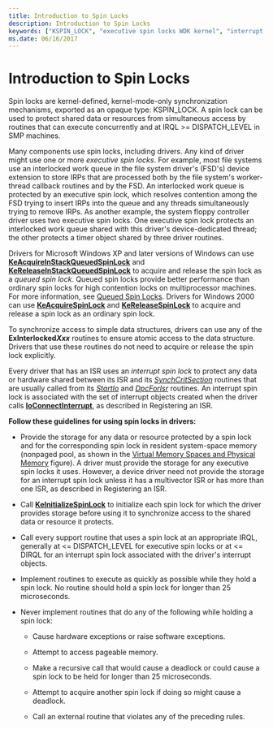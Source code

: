 ```yaml
---
title: Introduction to Spin Locks
description: Introduction to Spin Locks
keywords: ["KSPIN_LOCK", "executive spin locks WDK kernel", "interrupt spin locks WDK kernel", "queued spin locks WDK kernel", "spin locks WDK kernel"]
ms.date: 06/16/2017
---
```


# Introduction to Spin Locks





Spin locks are kernel-defined, kernel-mode-only synchronization mechanisms, exported as an opaque type: KSPIN\_LOCK. A spin lock can be used to protect shared data or resources from simultaneous access by routines that can execute concurrently and at IRQL &gt;= DISPATCH\_LEVEL in SMP machines.

Many components use spin locks, including drivers. Any kind of driver might use one or more *executive spin locks*. For example, most file systems use an interlocked work queue in the file system driver's (FSD's) device extension to store IRPs that are processed both by the file system's worker-thread callback routines and by the FSD. An interlocked work queue is protected by an executive spin lock, which resolves contention among the FSD trying to insert IRPs into the queue and any threads simultaneously trying to remove IRPs. As another example, the system floppy controller driver uses two executive spin locks. One executive spin lock protects an interlocked work queue shared with this driver's device-dedicated thread; the other protects a timer object shared by three driver routines.

Drivers for Microsoft Windows XP and later versions of Windows can use [**KeAcquireInStackQueuedSpinLock**](/previous-versions/windows/hardware/drivers/ff551899(v=vs.85)) and [**KeReleaseInStackQueuedSpinLock**](/windows-hardware/drivers/ddi/wdm/nf-wdm-kereleaseinstackqueuedspinlock) to acquire and release the spin lock as a *queued spin lock*. Queued spin locks provide better performance than ordinary spin locks for high contention locks on multiprocessor machines. For more information, see [Queued Spin Locks](queued-spin-locks.md). Drivers for Windows 2000 can use [**KeAcquireSpinLock**](/windows-hardware/drivers/ddi/wdm/nf-wdm-keacquirespinlock) and [**KeReleaseSpinLock**](/windows-hardware/drivers/ddi/wdm/nf-wdm-kereleasespinlock) to acquire and release a spin lock as an ordinary spin lock.

To synchronize access to simple data structures, drivers can use any of the **ExInterlocked*Xxx*** routines to ensure atomic access to the data structure. Drivers that use these routines do not need to acquire or release the spin lock explicitly.

Every driver that has an ISR uses an *interrupt spin lock* to protect any data or hardware shared between its ISR and its [*SynchCritSection*](/windows-hardware/drivers/ddi/wdm/nc-wdm-ksynchronize_routine) routines that are usually called from its [*StartIo*](/windows-hardware/drivers/ddi/wdm/nc-wdm-driver_startio) and [*DpcForIsr*](/windows-hardware/drivers/ddi/wdm/nc-wdm-io_dpc_routine) routines. An interrupt spin lock is associated with the set of interrupt objects created when the driver calls [**IoConnectInterrupt**](/windows-hardware/drivers/ddi/wdm/nf-wdm-ioconnectinterrupt), as described in Registering an ISR.

**Follow these guidelines for using spin locks in drivers:**

-   Provide the storage for any data or resource protected by a spin lock and for the corresponding spin lock in resident system-space memory (nonpaged pool, as shown in the [Virtual Memory Spaces and Physical Memory](overview-of-windows-memory-space.md) figure). A driver must provide the storage for any executive spin locks it uses. However, a device driver need not provide the storage for an interrupt spin lock unless it has a multivector ISR or has more than one ISR, as described in Registering an ISR.

-   Call [**KeInitializeSpinLock**](/windows-hardware/drivers/ddi/wdm/nf-wdm-keinitializespinlock) to initialize each spin lock for which the driver provides storage before using it to synchronize access to the shared data or resource it protects.

-   Call every support routine that uses a spin lock at an appropriate IRQL, generally at &lt;= DISPATCH\_LEVEL for executive spin locks or at &lt;= DIRQL for an interrupt spin lock associated with the driver's interrupt objects.

-   Implement routines to execute as quickly as possible while they hold a spin lock. No routine should hold a spin lock for longer than 25 microseconds.

-   Never implement routines that do any of the following while holding a spin lock:

    -   Cause hardware exceptions or raise software exceptions.

    -   Attempt to access pageable memory.

    -   Make a recursive call that would cause a deadlock or could cause a spin lock to be held for longer than 25 microseconds.

    -   Attempt to acquire another spin lock if doing so might cause a deadlock.

    -   Call an external routine that violates any of the preceding rules.

 

